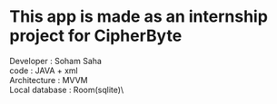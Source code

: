 # This app is made as an internship project for CipherByte

Developer : Soham Saha \
code : JAVA + xml\
Architecture : MVVM\
Local database : Room(sqlite)\
